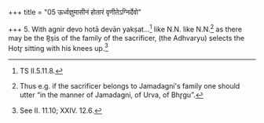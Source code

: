 +++
title = "05 ऊर्ध्वज्ञुमासीनं होतारं वृणीतेऽग्निर्देवो"

+++
5. With agnir devo hotā devān yakṣat...[^1] like N.N. like N.N.[^2] as there may be the R̥ṣis of the family of the sacrificer, (the Adhvaryu) selects the Hotr̥ sitting with his knees up.[^3]  

[^1]: TS II.5.11.8.  

[^2]: Thus e.g. if the sacrificer belongs to Jamadagni's family one should utter “in the manner of Jamadagni, of Urva, of Bhr̥gu”.  

[^3]: See II. 11.10; XXIV. 12.6.  
